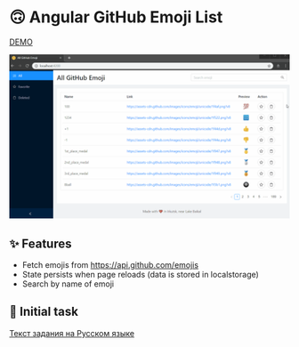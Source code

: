 # 🙃 Angular GitHub Emoji List

[DEMO](https://baitun.github.io/ng-emoji)

[![screenshot](./docs/ng-emoji.gif)](https://baitun.github.io/ng-emoji)

## ✨ Features

* Fetch emojis from https://api.github.com/emojis
* State persists when page reloads (data is stored in localstorage)
* Search by name of emoji

## 📄 Initial task

[Текст задания на Русском языке](./task_RU.md)
